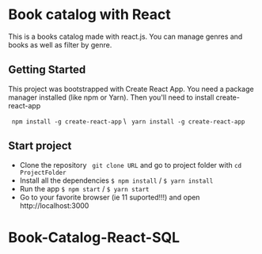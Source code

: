 # Book catalog with React

This is a books catalog made with react.js. You can manage genres and books as well as filter by genre.

## Getting Started

This project was bootstrapped with Create React App. You need a package manager installed (like npm or Yarn). Then you'll need to install create-react-app

` npm install -g create-react-app` \\ ` yarn install -g create-react-app`

## Start project
  
  - Clone the repository 
  ` git clone URL` and go to project folder with `cd ProjectFolder`
  - Install all the dependencies
  `$ npm install` / `$ yarn install`
  - Run the app 
  `$ npm start` / `$ yarn start`
  - Go to your favorite browser (ie 11 suported!!!) and open http://localhost:3000
# Book-Catalog-React-SQL
